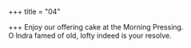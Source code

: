 +++
title = "04"

+++
Enjoy our offering cake at the Morning Pressing.  
O Indra famed of old, lofty indeed is your resolve.  